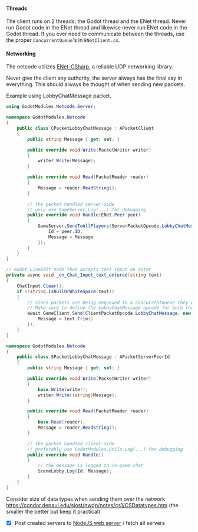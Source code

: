 #### Threads
The client runs on 2 threads; the Godot thread and the ENet thread. Never run Godot code in the ENet thread and likewise never run ENet code in the Godot thread. If you ever need to communicate between the threads, use the proper `ConcurrentQueue`'s in `ENetClient.cs`.

#### Networking
The netcode utilizes [ENet-CSharp](https://github.com/SoftwareGuy/ENet-CSharp/blob/master/DOCUMENTATION.md), a reliable UDP networking library.

Never give the client any authority, the server always has the final say in everything. This should always be thought of when sending new packets.

Example using LobbyChatMessage packet.
```cs
using GodotModules.Netcode.Server;

namespace GodotModules.Netcode 
{
    public class CPacketLobbyChatMessage : APacketClient
    {
        public string Message { get; set; }

        public override void Write(PacketWriter writer)
        {
            writer.Write(Message);
        }

        public override void Read(PacketReader reader)
        {
            Message = reader.ReadString();
        }

        // the packet handled server-side
        // only use GameServer.Log(...) for debugging
        public override void Handle(ENet.Peer peer)
        {
            GameServer.SendToAllPlayers(ServerPacketOpcode.LobbyChatMessage, new SPacketLobbyChatMessage {
                Id = peer.ID,
                Message = Message
            });
        }
    }
}
```

```cs
// Godot LineEdit node that accepts text input on enter
private async void _on_Chat_Input_text_entered(string text)
{
    ChatInput.Clear();
    if (!string.IsNullOrWhiteSpace(text))
    {
        // Since packets are being enqueued to a ConcurrentQueue they can be called from any thread
        // Make sure to define the LobbyChatMessage opcode for both the client and server in _Opcodes.cs
        await GameClient.Send(ClientPacketOpcode.LobbyChatMessage, new CPacketLobbyChatMessage {
            Message = text.Trim()
        });
    }
}
```

```cs
namespace GodotModules.Netcode 
{
    public class SPacketLobbyChatMessage : APacketServerPeerId
    {
        public string Message { get; set; }

        public override void Write(PacketWriter writer)
        {
            base.Write(writer);
            writer.Write((string)Message);
        }

        public override void Read(PacketReader reader)
        {
            base.Read(reader);
            Message = reader.ReadString();
        }

        // the packet handled client-side
        // preferably use GodotModules.Utils.Log(...) for debugging
        public override void Handle()
        {
            // the message is logged to in-game chat
            SceneLobby.Log(Id, Message);
        }
    }
}
```

Consider size of data types when sending them over the network https://condor.depaul.edu/sjost/nwdp/notes/cs1/CSDatatypes.htm (the smaller the better but keep it practical)

- [x] Post created servers to [NodeJS web server](https://github.com/valkyrienyanko/GodotListServers) / fetch all servers
